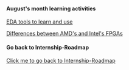 #### August's month learning activities

[EDA tools to learn and use](https://github.com/dicdesign/ieeeMentorshipHyd/blob/main/internshipRoadmap/2%20cover%20in%20august/tools%20to%20use.txt)

[Differences between AMD's and Intel's FPGAs](https://github.com/dicdesign/ieeeMentorshipHyd/tree/main/internshipRoadmap/1%20cover%20in%20july/fpga%20amd%20vs%20intel)

#### Go back to Internship-Roadmap
[Click me to go back to Internship-Roadmap](https://github.com/dicdesign/ieeeMentorshipHyd/tree/main/internshipRoadmap#readme)
